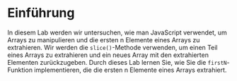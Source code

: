# Einführung

In diesem Lab werden wir untersuchen, wie man JavaScript verwendet, um Arrays zu manipulieren und die ersten n Elemente eines Arrays zu extrahieren. Wir werden die `slice()`-Methode verwenden, um einen Teil eines Arrays zu extrahieren und ein neues Array mit den extrahierten Elementen zurückzugeben. Durch dieses Lab lernen Sie, wie Sie die `firstN`-Funktion implementieren, die die ersten n Elemente eines Arrays extrahiert.
